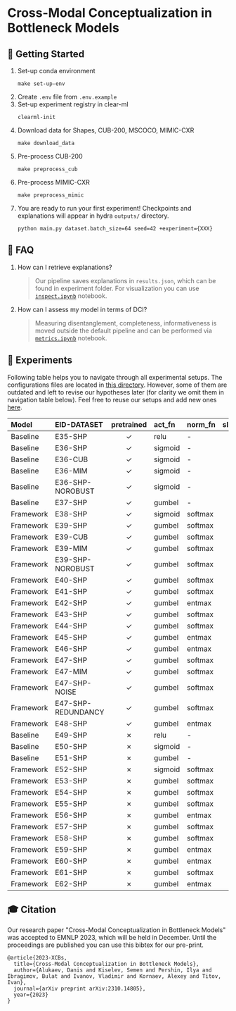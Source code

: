 # Cross-Modal Conceptualization in Bottleneck Models

## 🚀 Getting Started
1. Set-up conda environment
    ```
    make set-up-env
    ```
2. Create `.env` file from `.env.example`
3. Set-up experiment registry in clear-ml
    ```
    clearml-init
    ```
4. Download data for Shapes, CUB-200, MSCOCO, MIMIC-CXR
    ```
    make download_data
    ```
5. Pre-process CUB-200
    ```
    make preprocess_cub
    ```
6. Pre-process MIMIC-CXR
    ```
    make preprocess_mimic
    ```
7. You are ready to run your first experiment! Checkpoints and explanations will appear in hydra `outputs/` directory.
    ```
    python main.py dataset.batch_size=64 seed=42 +experiment={XXX}
    ```


## 🤔 FAQ

1. How can I retrieve explanations?
    > Our pipeline saves explanations in `results.json`, which can be found in experiment folder. For visualization you can use [`inspect.ipynb`](./autoconcept/inspect.ipynb) notebook.

2. How can I assess my model in terms of DCI?
    > Measuring disentanglement, completeness, informativeness is moved outside the default pipeline and can be performed via [`metrics.ipynb`](./autoconcept/metrics.ipynb) notebook.


## 🧬 Experiments

Following table helps you to navigate through all experimental setups. The configurations files are located in [this directory](autoconcept/config/conf/). However, some of them are outdated and left to revise our hypotheses later (for clarity we omit them in navigation table below). Feel free to reuse our setups and add new ones [here](autoconcept/config/conf/experiment).

| Model     | EID-DATASET  | pretrained | act_fn  | norm_fn  | slot_norm | dummy_concept | dummy_tokens | reg_dist | tie_loss   |
|:------------|:-----------|:-----------:|:----------|:----------|:----------:|:-------------:|:---------------:|:---------------:|:---------------|
| Baseline | E35-SHP | ✓ | relu | - | - | -| - | - | - |
| Baseline | E36-SHP | ✓ | sigmoid  | - | - | - | - | - | - |
| Baseline | E36-CUB | ✓ | sigmoid  | - | - | - | - | - | - |
| Baseline | E36-MIM | ✓ | sigmoid  | - | - | - | - | - | - |
| Baseline | E36-SHP-NOROBUST | ✓ | sigmoid  | - | - | - | - | - | - |
| Baseline | E37-SHP | ✓ | gumbel  | - | - | - | - | - | - |
| Framework | E38-SHP | ✓ | sigmoid | softmax | ✗ | - | - | ✗ | JS |
| Framework | E39-SHP | ✓ | gumbel | softmax | ✗ | - | - | ✗ | JS |
| Framework | E39-CUB | ✓ | gumbel | softmax | ✗ | - | - | ✗ | JS |
| Framework | E39-MIM | ✓ | gumbel | softmax | ✗ | - | - | ✗ | JS |
| Framework | E39-SHP-NOROBUST | ✓ | gumbel | softmax | ✗ | - | - | ✗ | JS |
| Framework | E40-SHP | ✓| gumbel  | softmax | ✗ | - | -  | ✗ | KL($f$, $c$) |
| Framework | E41-SHP | ✓ | gumbel | softmax | ✗ | - | - | ✗ | KL($c$, $f$) |
| Framework | E42-SHP | ✓ | gumbel | entmax | ✗ | - | - | ✗ | JS |
| Framework | E43-SHP | ✓ | gumbel | softmax | ✓ | ✓ | ✗ | ✗ | JS |
| Framework | E44-SHP | ✓ | gumbel | softmax | ✓ | ✓ | ✓ | ✗ | JS |
| Framework | E45-SHP | ✓ | gumbel | entmax | ✓ | ✓ | ✗ | ✗ | JS |
| Framework | E46-SHP | ✓ | gumbel | entmax | ✓ | ✓ | ✓ | ✗ | JS |
| Framework | E47-SHP | ✓ | gumbel  | softmax | ✗ | - | - | ✓ | JS |
| Framework | E47-MIM | ✓ | gumbel  | softmax | ✗ | - | - | ✓ | JS |
| Framework | E47-SHP-NOISE | ✓ | gumbel  | softmax | ✗ | - | - | ✓ | JS |
| Framework | E47-SHP-REDUNDANCY | ✓ | gumbel  | softmax | ✗ | - | - | ✓ | JS |
| Framework | E48-SHP | ✓ | gumbel  | entmax | ✗ | - | - | ✓ | JS |
| Baseline | E49-SHP | ✗ | relu |  - | - | -| - | - | - |
| Baseline | E50-SHP | ✗ | sigmoid | - | - | - | - | - | - |
| Baseline | E51-SHP | ✗ | gumbel | - | - | - | - | - | - |
| Framework | E52-SHP | ✗ | sigmoid | softmax | ✗ | - | - | ✗ | JS |
| Framework | E53-SHP | ✗ |  gumbel | softmax | ✗ | - | - | ✗ | JS |
| Framework | E54-SHP | ✗ | gumbel | softmax | ✗ | - | -  | ✗ | KL($f$, $c$) |
| Framework | E55-SHP | ✗ |  gumbel  | softmax | ✗ | - | - | ✗ | KL($c$, $f$) |
| Framework | E56-SHP | ✗ |  gumbel  | entmax | ✗ | - | - | ✗ | JS |
| Framework | E57-SHP | ✗ | gumbel | softmax | ✓ | ✓ | ✗ | ✗ | JS |
| Framework | E58-SHP | ✗ |  gumbel  | softmax | ✓ | ✓ | ✓ | ✗ | JS |
| Framework | E59-SHP | ✗ | gumbel | entmax | ✓ | ✓ | ✗ | ✗ | JS |
| Framework | E60-SHP | ✗ |  gumbel | entmax | ✓ | ✓ | ✓ | ✗ | JS |
| Framework | E61-SHP | ✗ |  gumbel | softmax | ✗ | - | - | ✓ | JS |
| Framework | E62-SHP | ✗ | gumbel | entmax | ✗ | - | - | ✓ | JS |

## 🎓 Citation

Our research paper "Cross-Modal Conceptualization in Bottleneck Models" was accepted to EMNLP 2023, which will be held in December. Until the proceedings are published you can use this bibtex for our pre-print.
```
@article{2023-XCBs,
  title={Cross-Modal Conceptualization in Bottleneck Models},
  author={Alukaev, Danis and Kiselev, Semen and Pershin, Ilya and Ibragimov, Bulat and Ivanov, Vladimir and Kornaev, Alexey and Titov, Ivan},
  journal={arXiv preprint arXiv:2310.14805},
  year={2023}
}
```
